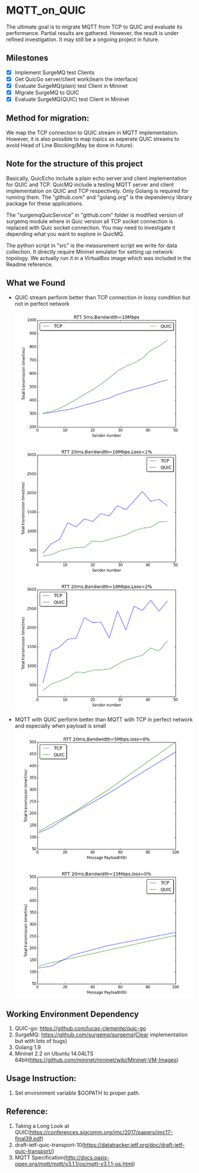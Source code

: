 # MQTT_on_QUIC
The ultimate goal is to migrate MQTT from TCP to QUIC and evaluate its performance.
Partial results are gathered. However, the result is under refined investigation.
It may still be a ongoing project in future.

## Milestones
- [x] Implement SurgeMQ test Clients
- [x] Get QuicGo server/client work(learn the interface)
- [x] Evaluate SurgeMQ(plain) test Client in Mininet
- [x] Migrate SurgeMQ to QUIC
- [x] Evaluate SurgeMQ(QUIC) test Client in Mininet

## Method for migration:
We map the TCP connection to QUIC stream in MQTT implementation. However, it is also possible to map topics as seperate QUIC streams to avoid Head of Line Blocking(May be done in future).

## Note for the structure of this project
Basically, QuicEcho include a plain echo server and client implementation for QUIC and TCP.
QuicMQ include a testing MQTT server and client implementation on QUIC and TCP respectively. Only Golang is required for running them. The "github.com" and "golang.org" is the dependency library package for these applications.

The "surgemqQuicService" in "github.com" folder is modified version of surgemq module where in Quic version all TCP socket connection is replaced with Quic socket connection. You may need to investigate it depending what you want to explore in QuicMQ.

The python script in "src" is the measurement script we write for data collection. It directly require Mininet emulator for setting up network topology. We actually run it in a VirtualBox image which was included in the Readme reference.

## What we Found
- QUIC stream perform better than TCP connection in lossy condition but not in perfect network
![0 Loss QUICvTCP](images/Loss0.png) 
![1 Loss QUICvTCP](images/Loss1.png) 
![2 Loss QUICvTCP](images/Loss2.png)

- MQTT with QUIC perform better than MQTT with TCP in perfect network and especially when payload is small
![MQTT with QUIC with limited Bandwidth](images/MQQuicLowBW.png)
![MQTT with QUIC with more Bandwidth](images/MQQuicHighBW.png)

## Working Environment Dependency
1. QUIC-go: https://github.com/lucas-clemente/quic-go
2. SurgeMQ: https://github.com/surgemq/surgemq(Clear implementation but with lots of bugs)
3. Golang 1.9
4. Mininet 2.2 on Ubuntu 14.04LTS 64bit(https://github.com/mininet/mininet/wiki/Mininet-VM-Images)

## Usage Instruction:
1. Set environment variable $GOPATH to proper path.

## Reference:
1. Taking a Long Look at QUIC(https://conferences.sigcomm.org/imc/2017/papers/imc17-final39.pdf)
2. draft-ietf-quic-transport-10(https://datatracker.ietf.org/doc/draft-ietf-quic-transport/)
3. MQTT Specification(http://docs.oasis-open.org/mqtt/mqtt/v3.1.1/os/mqtt-v3.1.1-os.html)


